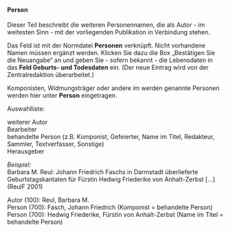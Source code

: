 #### Person

Dieser Teil beschreibt die weiteren Personennamen, die als Autor - im weitesten Sinn - mit der vorliegenden Publikation in Verbindung stehen.

Das Feld ist mit der Normdatei **Personen** verknüpft. Nicht vorhandene Namen müssen ergänzt werden. Klicken Sie dazu die Box „Bestätigen Sie die Neuangabe“ an und geben Sie - sofern bekannt - die Lebensdaten in das **Feld Geburts- und Todesdaten** ein. (Der neue Eintrag wird von der Zentralredaktion überarbeitet.)

Komponisten, Widmungsträger oder andere im werden genannte Personen werden hier unter **Person** eingetragen.

  
Auswahlliste:  

weiterer Autor  
 Bearbeiter  
 behandelte Person (z.B. Komponist, Gefeierter, Name im Titel, Redakteur, Sammler, Textverfasser, Sonstige)  
 Herausgeber

_Beispiel:_  
Barbara M. Reul: Johann Friedrich Faschs in Darmstadt überlieferte Geburtstagskantaten für Fürstin Hedwig Friederike von Anhalt-Zerbst [...] (ReulF 2001)

Autor (100): Reul, Barbara M.  
Person (700): Fasch, Johann Friedrich (Komponist = behandelte Person)  
Person (700): Hedwig Friederike, Fürstin von Anhalt-Zerbst (Name im Titel = behandelte Person)